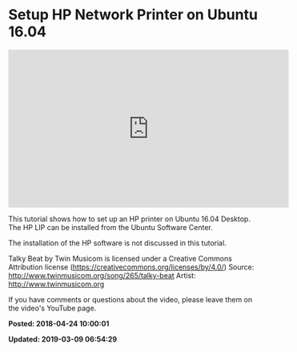 # Setup HP Network Printer on Ubuntu 16.04

<iframe width="560" height="315" src="https://www.youtube.com/embed/0gleeizRavo" frameborder="0" allow="autoplay; encrypted-media" allowfullscreen></iframe>

This tutorial shows how to set up an HP printer on Ubuntu 16.04 Desktop.  The HP LIP can be installed from the Ubuntu Software Center.

The installation of the HP software is not discussed in this tutorial.

Talky Beat by Twin Musicom is licensed under a Creative Commons Attribution license (https://creativecommons.org/licenses/by/4.0/)
Source: http://www.twinmusicom.org/song/265/talky-beat
Artist: http://www.twinmusicom.org

If you have comments or questions about the video, please leave them on the video's YouTube page.

**Posted: 2018-04-24 10:00:01** 

**Updated: 2019-03-09 06:54:29** 


